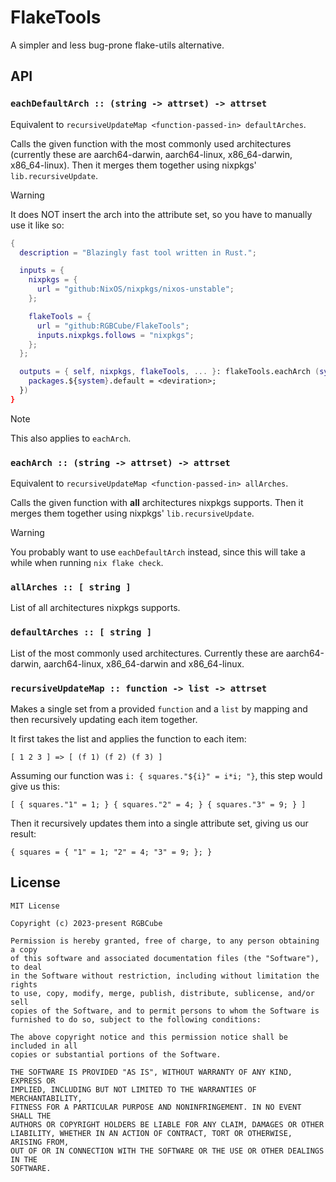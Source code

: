 # FlakeTools

A simpler and less bug-prone flake-utils alternative.

## API

### `eachDefaultArch :: (string -> attrset) -> attrset`

Equivalent to `recursiveUpdateMap <function-passed-in> defaultArches`.

Calls the given function with the most commonly used architectures
(currently these are aarch64-darwin, aarch64-linux, x86_64-darwin, x86_64-linux).
Then it merges them together using nixpkgs' `lib.recursiveUpdate`.

> [!WARNING]
> It does NOT insert the arch into the attribute set,
> so you have to manually use it like so:
>
> ```nix
> {
>   description = "Blazingly fast tool written in Rust.";
>
>   inputs = {
>     nixpkgs = {
>       url = "github:NixOS/nixpkgs/nixos-unstable";
>     };
>
>     flakeTools = {
>       url = "github:RGBCube/FlakeTools";
>       inputs.nixpkgs.follows = "nixpkgs";
>     };
>   };
>
>   outputs = { self, nixpkgs, flakeTools, ... }: flakeTools.eachArch (system: {
>     packages.${system}.default = <deviration>;
>   })
> }
> ```

> [!NOTE]
> This also applies to `eachArch`.

### `eachArch :: (string -> attrset) -> attrset`

Equivalent to `recursiveUpdateMap <function-passed-in> allArches`.

Calls the given function with **all** architectures nixpkgs supports.
Then it merges them together using nixpkgs' `lib.recursiveUpdate`.

> [!WARNING]
> You probably want to use `eachDefaultArch` instead,
> since this will take a while when running `nix flake check`.

### `allArches :: [ string ]`

List of all architectures nixpkgs supports.

### `defaultArches :: [ string ]`

List of the most commonly used architectures.
Currently these are aarch64-darwin, aarch64-linux, x86_64-darwin and x86_64-linux.

### `recursiveUpdateMap :: function -> list -> attrset`

Makes a single set from a provided `function` and a `list`
by mapping and then recursively updating each item together.

It first takes the list and applies the function to each item:

`[ 1 2 3 ] => [ (f 1) (f 2) (f 3) ]`

Assuming our function was `i: { squares."${i}" = i*i; "}`, this step would give us this:

`[ { squares."1" = 1; } { squares."2" = 4; } { squares."3" = 9; } ]`

Then it recursively updates them into a single attribute set, giving us our result:

`{ squares = { "1" = 1; "2" = 4; "3" = 9; }; }`

## License

```
MIT License

Copyright (c) 2023-present RGBCube

Permission is hereby granted, free of charge, to any person obtaining a copy
of this software and associated documentation files (the "Software"), to deal
in the Software without restriction, including without limitation the rights
to use, copy, modify, merge, publish, distribute, sublicense, and/or sell
copies of the Software, and to permit persons to whom the Software is
furnished to do so, subject to the following conditions:

The above copyright notice and this permission notice shall be included in all
copies or substantial portions of the Software.

THE SOFTWARE IS PROVIDED "AS IS", WITHOUT WARRANTY OF ANY KIND, EXPRESS OR
IMPLIED, INCLUDING BUT NOT LIMITED TO THE WARRANTIES OF MERCHANTABILITY,
FITNESS FOR A PARTICULAR PURPOSE AND NONINFRINGEMENT. IN NO EVENT SHALL THE
AUTHORS OR COPYRIGHT HOLDERS BE LIABLE FOR ANY CLAIM, DAMAGES OR OTHER
LIABILITY, WHETHER IN AN ACTION OF CONTRACT, TORT OR OTHERWISE, ARISING FROM,
OUT OF OR IN CONNECTION WITH THE SOFTWARE OR THE USE OR OTHER DEALINGS IN THE
SOFTWARE.
```
